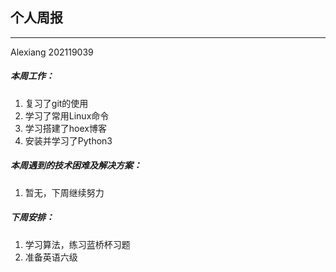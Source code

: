 ## 个人周报

***

Alexiang 202119039

##### 本周工作：

1. 复习了git的使用
2. 学习了常用Linux命令
3. 学习搭建了hoex博客
4. 安装并学习了Python3

##### 本周遇到的技术困难及解决方案：

1. 暂无，下周继续努力

##### 下周安排：

1. 学习算法，练习蓝桥杯习题
2. 准备英语六级